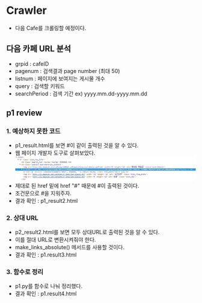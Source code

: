 # Crawler
- 다음 Cafe를 크롤링할 예정이다.

## 다음 카페 URL 분석
- grpid : cafeID
- pagenum : 검색결과 page number (최대 50)
- listnum : 페이지에 보여지는 게시물 개수
- query : 검색할 키워드
- searchPeriod : 검색 기간 ex) yyyy.mm.dd-yyyy.mm.dd

## p1 review

### 1. 예상하지 못한 코드
- p1_result.html를 보면 #이 같이 출력된 것을 알 수 있다.
- 웹 페이지 개발자 도구로 살펴보았다.
![예상하지 못한 링크](./p1_error1.JPG)
- 제대로 된 href 밑에 href "#" 때문에 #이 출력된 것이다.
- 조건문으로 #을 지워주자.
- 결과 확인 : p1_result2.html

### 2. 상대 URL
- p2_result2.html를 보면 모두 상대URL로 출력된 것을 알 수 있다.
- 이를 절대 URL로 변환시켜줘야 한다.
- make_links_absolute() 메서드를 사용할 것이다.
- 결과 확인 : p1.result3.html

### 3. 함수로 정리
- p1.py를 함수로 나눠 정리했다.
- 결과 확인 : p1.result4.html

